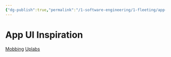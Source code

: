 ```yaml
---
{"dg-publish":true,"permalink":"/1-software-engineering/1-fleeting/app-ui-inspiration/","created":"2023-09-17T08:34:19.275-05:00","updated":"2023-09-19T07:43:02.951-05:00"}
---
```


# App UI Inspiration

[Mobbing](https://mobbin.com/browse/ios/screens)
[Uplabs](https://www.uplabs.com/templates/ios)